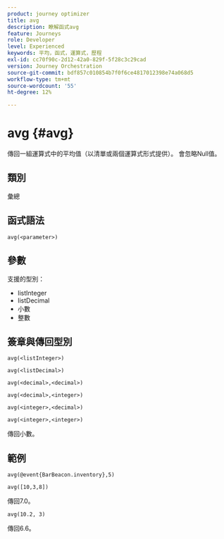 ```yaml
---
product: journey optimizer
title: avg
description: 瞭解函式avg
feature: Journeys
role: Developer
level: Experienced
keywords: 平均，函式，運算式，歷程
exl-id: cc70f90c-2d12-42a0-829f-5f28c3c29cad
version: Journey Orchestration
source-git-commit: bdf857c010854b7f0f6ce4817012398e74a068d5
workflow-type: tm+mt
source-wordcount: '55'
ht-degree: 12%

---
```


# avg {#avg}

傳回一組運算式中的平均值（以清單或兩個運算式形式提供）。 會忽略Null值。


## 類別

彙總

## 函式語法

`avg(<parameter>)`

## 參數

支援的型別：

* listInteger
* listDecimal
* 小數
* 整數

## 簽章與傳回型別

`avg(<listInteger>)`

`avg(<listDecimal>)`

`avg(<decimal>,<decimal>)`

`avg(<decimal>,<integer>)`

`avg(<integer>,<decimal>)`

`avg(<integer>,<integer>)`

傳回小數。

## 範例

`avg(@event{BarBeacon.inventory},5)`

`avg([10,3,8])`

傳回7.0。

`avg(10.2, 3)`

傳回6.6。
